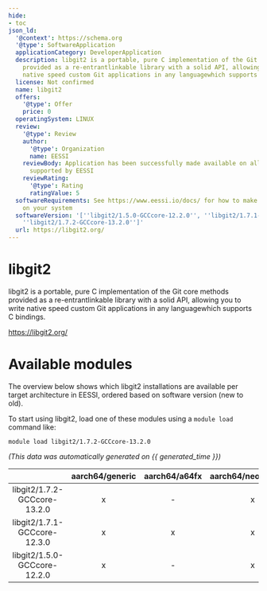 ```yaml
---
hide:
- toc
json_ld:
  '@context': https://schema.org
  '@type': SoftwareApplication
  applicationCategory: DeveloperApplication
  description: libgit2 is a portable, pure C implementation of the Git core methods
    provided as a re-entrantlinkable library with a solid API, allowing you to write
    native speed custom Git applications in any languagewhich supports C bindings.
  license: Not confirmed
  name: libgit2
  offers:
    '@type': Offer
    price: 0
  operatingSystem: LINUX
  review:
    '@type': Review
    author:
      '@type': Organization
      name: EESSI
    reviewBody: Application has been successfully made available on all architectures
      supported by EESSI
    reviewRating:
      '@type': Rating
      ratingValue: 5
  softwareRequirements: See https://www.eessi.io/docs/ for how to make EESSI available
    on your system
  softwareVersion: '[''libgit2/1.5.0-GCCcore-12.2.0'', ''libgit2/1.7.1-GCCcore-12.3.0'',
    ''libgit2/1.7.2-GCCcore-13.2.0'']'
  url: https://libgit2.org/
---
```


libgit2
=======


libgit2 is a portable, pure C implementation of the Git core methods provided as a re-entrantlinkable library with a solid API, allowing you to write native speed custom Git applications in any languagewhich supports C bindings.

https://libgit2.org/
# Available modules


The overview below shows which libgit2 installations are available per target architecture in EESSI, ordered based on software version (new to old).

To start using libgit2, load one of these modules using a `module load` command like:

```shell
module load libgit2/1.7.2-GCCcore-13.2.0
```

*(This data was automatically generated on {{ generated_time }})*

| |aarch64/generic|aarch64/a64fx|aarch64/neoverse_n1|aarch64/neoverse_v1|aarch64/nvidia/grace|x86_64/generic|x86_64/amd/zen2|x86_64/amd/zen3|x86_64/amd/zen4|x86_64/intel/cascadelake|x86_64/intel/haswell|x86_64/intel/icelake|x86_64/intel/sapphirerapids|x86_64/intel/skylake_avx512|
| :---: | :---: | :---: | :---: | :---: | :---: | :---: | :---: | :---: | :---: | :---: | :---: | :---: | :---: | :---: |
|libgit2/1.7.2-GCCcore-13.2.0|x|-|x|x|x|x|x|x|x|x|x|x|x|x|
|libgit2/1.7.1-GCCcore-12.3.0|x|x|x|x|x|x|x|x|x|x|x|x|x|x|
|libgit2/1.5.0-GCCcore-12.2.0|x|-|x|x|x|x|x|x|x|x|x|x|x|x|

